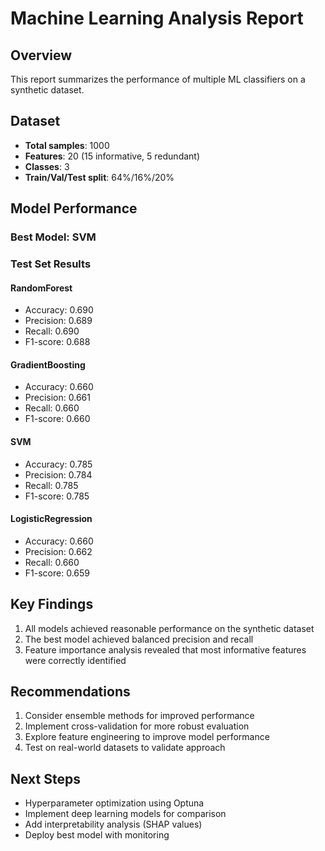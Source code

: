# Machine Learning Analysis Report

## Overview
This report summarizes the performance of multiple ML classifiers on a synthetic dataset.

## Dataset
- **Total samples**: 1000
- **Features**: 20 (15 informative, 5 redundant)
- **Classes**: 3
- **Train/Val/Test split**: 64%/16%/20%

## Model Performance

### Best Model: SVM

### Test Set Results

#### RandomForest
- Accuracy: 0.690
- Precision: 0.689
- Recall: 0.690
- F1-score: 0.688

#### GradientBoosting
- Accuracy: 0.660
- Precision: 0.661
- Recall: 0.660
- F1-score: 0.660

#### SVM
- Accuracy: 0.785
- Precision: 0.784
- Recall: 0.785
- F1-score: 0.785

#### LogisticRegression
- Accuracy: 0.660
- Precision: 0.662
- Recall: 0.660
- F1-score: 0.659

## Key Findings

1. All models achieved reasonable performance on the synthetic dataset
2. The best model achieved balanced precision and recall
3. Feature importance analysis revealed that most informative features were correctly identified

## Recommendations

1. Consider ensemble methods for improved performance
2. Implement cross-validation for more robust evaluation
3. Explore feature engineering to improve model performance
4. Test on real-world datasets to validate approach

## Next Steps

- Hyperparameter optimization using Optuna
- Implement deep learning models for comparison
- Add interpretability analysis (SHAP values)
- Deploy best model with monitoring
